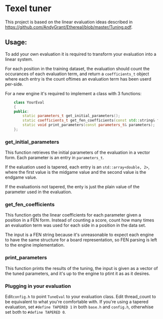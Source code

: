 # Texel tuner

This project is based on the linear evaluation ideas described in https://github.com/AndyGrant/Ethereal/blob/master/Tuning.pdf.

## Usage:
To add your own evaluation it is required to transform your evaluation into a linear system.

For each position in the training dataset, the evaluation should count the occurances of each evaluation term, and return a `coefficients_t` object where each entry is the count oftimes an evaluation term has been userd per-side.

For a new engine it's required to implement a class with 3 functions:

```cpp
    class YourEval
    {
    public:
        static parameters_t get_initial_parameters();
        static coefficients_t get_fen_coefficients(const std::string& fen);
        static void print_parameters(const parameters_t& parameters);
    };
```

### get_initial_parameters
This function retrieves the initial parameters of the evaluation in a vector form. Each parameter is an entry in `parameters_t`.

If the ealuation used is tapered, each entry is an `std::array<double, 2>`, where the first value is the midgame value and the second value is the endgame value.

If the evaluationis not tapered, the enty is just the plain value of the parameter used in the evaluation.

### get_fen_coefficients
This function gets the linear coefficients for each parameter given a position in a FEN form. Instead of counting a score, count how many times an evaluation term was used for each side in a position in the data set.

The input is a FEN string because it's unreasonable to expect each engine to have the same structure for a board representation, so FEN parsing is left to the engine implementation.

### print_parameters
This function prints the results of the tuning, the input is given as a vector of the tuned parameters, and it's up to the engine to ptint it as as it desires.

### Plugging in your evaluation
Edit`config.h` to point `TuneEval` to your evaluation class. Edit thread_count to be equivalent to what you're comfortable with. If you're using a tapered evaluation, set `#define TAPERED 1` in both `base.h` and `config.h`, otherwhise set both to `#define TAPERED 0`.